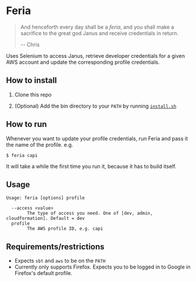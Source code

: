 # Feria

> And henceforth every day shall be a *feria*, and you shall make a sacrifice to the great god Janus and receive credentials in return.
>
> -- Chris

Uses Selenium to access Janus, retrieve developer credentials for a given AWS account and update the corresponding profile credentials.

## How to install

1. Clone this repo

2. (Optional) Add the bin directory to your `PATH` by running [`install.sh`](./install.sh)

## How to run

Whenever you want to update your profile credentials, run Feria and pass it the name of the profile. e.g.

```
$ feria capi
```

It will take a while the first time you run it, because it has to build itself.

## Usage

```
Usage: feria [options] profile

  --access <value>
        The type of access you need. One of [dev, admin, cloudformation]. Default = dev
  profile
        The AWS profile ID, e.g. capi
```

## Requirements/restrictions

* Expects `sbt` and `aws` to be on the `PATH`
* Currently only supports Firefox. Expects you to be logged in to Google in Firefox's default profile.
